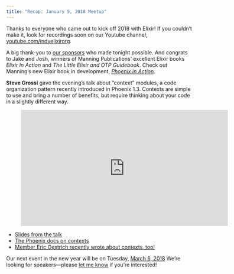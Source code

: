 ```yaml
---
title: "Recap: January 9, 2018 Meetup"
---
```


Thanks to everyone who came out to kick off 2018 with Elixir! If you couldn’t make it, look for recordings soon on our Youtube channel, [youtube.com/indyelixirorg](https://www.youtube.com/indyelixirorg).

A big thank-you to [our sponsors](https://www.meetup.com/indyelixir/sponsors/) who made tonight possible. And congrats to Jake and Josh, winners of Manning Publications’ excellent Elixir books *Elixir In Action* and *The Little Elixir and OTP Guidebook*. Check out Manning’s new Elixir book in development, [*Phoenix in Action*](https://www.manning.com/books/phoenix-in-action).

**Steve Grossi** gave the evening’s talk about “context” modules, a code organization pattern recently introduced in Phoenix 1.3. Contexts are simple to use and bring a number of benefits, but require thinking about your code in a slightly different way.

<figure>
  <div class="FlexVideo">
    <iframe width="560" height="315" src="https://www.youtube.com/embed/tdUtgtlJsEE" frameborder="0" allowfullscreen></iframe>
  </div>
</figure>

- [Slides from the talk](http://work.stevegrossi.com/talks/contextualizing-phoenix-contexts#1)
- [The Phoenix docs on contexts](https://hexdocs.pm/phoenix/contexts.html)
- [Member Eric Oestrich recently wrote about contexts, too!](https://blog.oestrich.org/2018/01/tweak-to-phoenix-contexts/)

Our next event in the new year will be on Tuesday, [March 6, 2018](https://www.meetup.com/indyelixir/events/246743287/) We’re looking for speakers—please [let me know](mailto:hello@indyelixir.org) if you’re interested!
